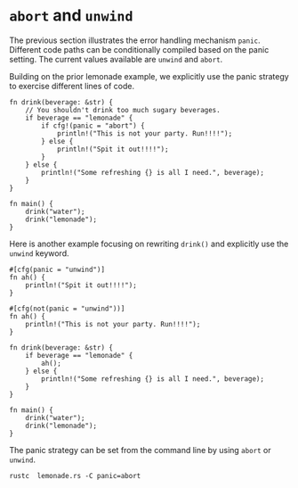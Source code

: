 # `abort` and `unwind`

The previous section illustrates the error handling mechanism `panic`.  Different code paths can be conditionally compiled based on the panic setting. The current values available are `unwind` and `abort`. 


Building on the prior lemonade example, we explicitly use the panic strategy to exercise different lines of code.  

```rust,editable,mdbook-runnable
fn drink(beverage: &str) {
    // You shouldn't drink too much sugary beverages.
    if beverage == "lemonade" {
        if cfg!(panic = "abort") {
            println!("This is not your party. Run!!!!");
        } else {
            println!("Spit it out!!!!");
        }
    } else {
        println!("Some refreshing {} is all I need.", beverage);
    }
}

fn main() {
    drink("water");
    drink("lemonade");
}
```

Here is another example focusing on rewriting `drink()` and explicitly use the `unwind` keyword.

```rust,editable
#[cfg(panic = "unwind")]
fn ah() {
    println!("Spit it out!!!!");
}

#[cfg(not(panic = "unwind"))]
fn ah() {
    println!("This is not your party. Run!!!!");
}

fn drink(beverage: &str) {
    if beverage == "lemonade" {
        ah();
    } else {
        println!("Some refreshing {} is all I need.", beverage);
    }
}

fn main() {
    drink("water");
    drink("lemonade");
}
```

The panic strategy can be set from the command line by using `abort` or `unwind`.

```console
rustc  lemonade.rs -C panic=abort
```


